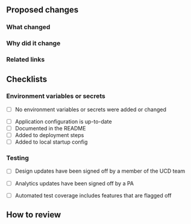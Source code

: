 ## Proposed changes

<!-- Provide a general summary of your changes in the title above -->
<!-- Include the Jira ticket number in square brackets as prefix, eg `[OLH-XXXX] PR Title` -->

### What changed

<!-- Describe the changes in detail - the "what"-->

### Why did it change

<!-- Describe the reason these changes were made - the "why" -->

### Related links

<!-- List any related PRs -->
<!-- List any related ADRs or RFCs -->

## Checklists

<!-- Merging this PR is effectively deploying to production. Be mindful to answer accurately. -->

### Environment variables or secrets

- [ ] No environment variables or secrets were added or changed

<!-- Delete if changes DO NOT include new environment variables or secrets -->

- [ ] Application configuration is up-to-date
- [ ] Documented in the README
- [ ] Added to deployment steps
- [ ] Added to local startup config

### Testing

<!-- Design updates should be signed off by a UCD person prior to the PR being open for dev review -->
<!-- Delete if changes do NOT include any design updates -->
- [ ] Design updates have been signed off by a member of the UCD team

<!-- Delete if changes do NOT include any analytics updates -->
- [ ] Analytics updates have been signed off by a PA

<!-- When working with feature flags, features that are flagged off should not be made available in production -->
<!-- Delete if changes do NOT include any feature flags -->
- [ ] Automated test coverage includes features that are flagged off

## How to review
<!-- Provide a summary of any testing you've done -->
<!-- Describe any non-standard steps to review this work, or highlight any areas that you'd like the reviewer's opinion on -->
